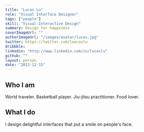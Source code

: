 ```yaml
---
title: "Lucas Lu"
role: "Visual Interface Designer"
tags: ["people"]
skill: "Visual-Interactive Design"
summary: Design for happiness
coverImageUrl: ""
authorImageUrl: "/images/avatar/lucas.jpg"
twitter: https://twitter.com/loocaslu
dribbble: 
linkedin: "http://www.linkedin.com/in/lucaslu"
github: ""
layout: person
date: "2013-12-15"
---
```


## Who I am

World traveler. Basketball player. Jiu-jitsu practitioner. Food lover.

## What I do

 I design delightful interfaces that put a smile on people's face.
